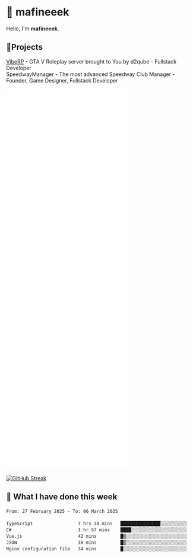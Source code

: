 # 👋 mafineeek
Hello, I'm **mafineeek**.

## 📝Projects

[VibeRP](https://v-rp.pl) - GTA V Roleplay server brought to You by d2qube - Fullstack Developer<br/>
SpeedwayManager - The most advanced Speedway Club Manager - Founder, Game Designer, Fullstack Developer


![](./github-metrics.svg)

[![GitHub Streak](https://streak-stats.demolab.com/?user=mafineeek)](https://git.io/streak-stats)

## 📰 What I have done this week
<!--START_SECTION:waka-->

```txt
From: 27 February 2025 - To: 06 March 2025

TypeScript                 7 hrs 30 mins   ███████████████░░░░░░░░░░   60.43 %
C#                         1 hr 57 mins    ████░░░░░░░░░░░░░░░░░░░░░   15.76 %
Vue.js                     42 mins         █▒░░░░░░░░░░░░░░░░░░░░░░░   05.69 %
JSON                       38 mins         █▒░░░░░░░░░░░░░░░░░░░░░░░   05.20 %
Nginx configuration file   34 mins         █░░░░░░░░░░░░░░░░░░░░░░░░   04.58 %
```

<!--END_SECTION:waka-->
